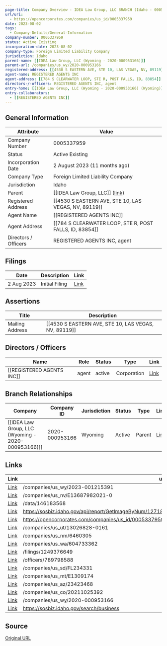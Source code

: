 ```yaml
---
page-title: Company Overview - IDEA Law Group, LLC BRANCH (Idaho - 0005337959)
url/uri:
  - https://opencorporates.com/companies/us_id/0005337959
date: 2023-08-02
tags:
  - Company-Details/General-Information
company-number: 0005337959
status: Active Existing
incorporation-date: 2023-08-02
company-type: Foreign Limited Liability Company
jurisdiction: Idaho
parent-name: [[IDEA Law Group, LLC (Wyoming - 2020-000953166)]]
parent-url: /companies/us_wy/2020-000953166
registered-address: [[4530 S EASTERN AVE, STE 10, LAS VEGAS, NV, 89119]]
agent-name: REGISTERED AGENTS INC
agent-address: [[784 S CLEARWATER LOOP, STE R, POST FALLS, ID, 83854]]
directors-/-officers: REGISTERED AGENTS INC, agent
entry-home: [[IDEA Law Group, LLC (Wyoming - 2020-000953166) (Wyoming)]]
entry-collaborators:
  - [[REGISTERED AGENTS INC]]
---
```


## General Information
| Attribute          | Value                                       |
|--------------------|---------------------------------------------|
| Company Number     | 0005337959                                  |
| Status             | Active Existing                             |
| Incorporation Date | 2 August 2023 (11 months ago)               |
| Company Type       | Foreign Limited Liability Company           |
| Jurisdiction       | Idaho                                       |
| Parent             | [[IDEA Law Group, LLC]] ([link](/companies/us_wy/2020-000953166)) |
| Registered Address | [[4530 S EASTERN AVE, STE 10, LAS VEGAS, NV, 89119]] |
| Agent Name         | [[REGISTERED AGENTS INC]]                   |
| Agent Address      | [[784 S CLEARWATER LOOP, STE R, POST FALLS, ID, 83854]] |
| Directors / Officers | REGISTERED AGENTS INC, agent                |

## Filings
| Date        | Description                    | Link |
|-------------|--------------------------------|-------|
| 2 Aug 2023  | Initial Filing          | [Link](https://opencorporates.com/filings/1249376649) |

## Assertions
| Title               | Description                                             |
|---------------------|---------------------------------------------------------|
| Mailing Address     | [[4530 S EASTERN AVE, STE 10, LAS VEGAS, NV, 89119]]    |

## Directors / Officers
| Name                 | Role            | Status     | Type        | Link |
|----------------------|-----------------|------------|-------------|------|
| [[REGISTERED AGENTS INC]] | agent           | active     | Corporation | [Link](https://opencorporates.com/officers/789798588) |

## Branch Relationships
| Company                       | Company ID            | Jurisdiction         | Status   | Type       | Link                                | Start Date   | End Date     | Statement Link                      |
|--------------------------------|----------------------|----------------------|----------|------------|-------------------------------------|--------------|--------------|-------------------------------------|
| [[IDEA Law Group, LLC (Wyoming - 2020-000953166)]] | 2020-000953166       | Wyoming              | Active   | Parent     | [Link](https://opencorporates.com/companies/us_wy/2020-000953166) | 21 Oct 2020  | N/A          | [Statement](https://opencorporates.com/statements/1590808041) |

## Links
| Link   | url                            
|--------|--------------------------------|
| [Link](/companies/us_wy/2023-001215391) |/companies/us_wy/2023-001215391|
| [Link](/companies/us_nv/E13687982021-0) |/companies/us_nv/E13687982021-0|
| [Link](/data/146183568) |/data/146183568               |
| [Link](https://sosbiz.idaho.gov/api/report/GetImageByNum/127185018098136083004111051092061144041022078055) |https://sosbiz.idaho.gov/api/report/GetImageByNum/127185018098136083004111051092061144041022078055|
| [Link](https://opencorporates.com/companies/us_id/0005337959/filings) |https://opencorporates.com/companies/us_id/0005337959/filings|
| [Link](/companies/us_ut/13026828-0161) |/companies/us_ut/13026828-0161|
| [Link](/companies/us_nm/6460305) |/companies/us_nm/6460305      |
| [Link](/companies/us_wa/604733362) |/companies/us_wa/604733362    |
| [Link](/filings/1249376649) |/filings/1249376649           |
| [Link](/officers/789798588) |/officers/789798588           |
| [Link](/companies/us_sd/FL234331) |/companies/us_sd/FL234331     |
| [Link](/companies/us_mt/E1309174) |/companies/us_mt/E1309174     |
| [Link](/companies/us_az/23423468) |/companies/us_az/23423468     |
| [Link](/companies/us_co/20211025392) |/companies/us_co/20211025392  |
| [Link](/companies/us_wy/2020-000953166) |/companies/us_wy/2020-000953166|
| [Link](https://sosbiz.idaho.gov/search/business) |https://sosbiz.idaho.gov/search/business|

## Source
[Original URL](https://opencorporates.com/companies/us_id/0005337959)
